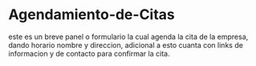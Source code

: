# Agendamiento-de-Citas
este es un breve panel o formulario la cual agenda la cita de la empresa, dando horario nombre y direccion, adicional a esto cuanta con links de informacion y de contacto para confirmar la cita.
